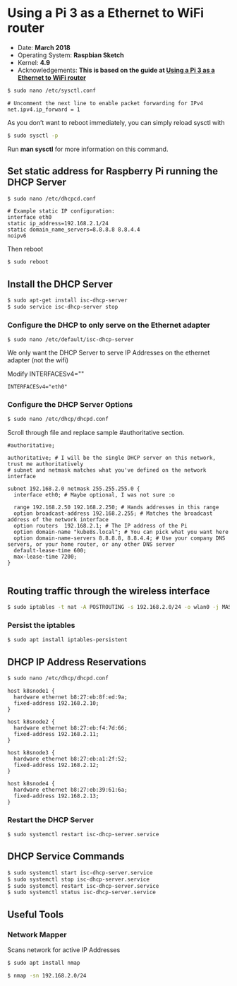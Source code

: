 # Using a Pi 3 as a Ethernet to WiFi router

* Date: **March 2018**
* Operating System: **Raspbian Sketch**
* Kernel: **4.9**
* Acknowledgements: **This is based on the guide at [Using a Pi 3 as a Ethernet to WiFi router](https://medium.com/linagora-engineering/using-a-pi-3-as-a-ethernet-to-wifi-router-2418f0044819)**


```bash
$ sudo nano /etc/sysctl.conf
```


```
# Uncomment the next line to enable packet forwarding for IPv4
net.ipv4.ip_forward = 1
```


As you don’t want to reboot immediately, you can simply reload sysctl with

```bash
$ sudo sysctl -p
```

Run **man sysctl** for more information on this command.


## Set static address for Raspberry Pi running the DHCP Server


```bash
$ sudo nano /etc/dhcpcd.conf
```

```
# Example static IP configuration:
interface eth0
static ip_address=192.168.2.1/24
static domain_name_servers=8.8.8.8 8.8.4.4
noipv6
```

Then reboot

```bash
$ sudo reboot
```

## Install the DHCP Server

```bash
$ sudo apt-get install isc-dhcp-server
$ sudo service isc-dhcp-server stop
```

### Configure the DHCP to only serve on the Ethernet adapter

```
$ sudo nano /etc/default/isc-dhcp-server
```
We only want the DHCP Server to serve IP Addresses on the ethernet adapter (not the wifi)

Modify INTERFACESv4=""

```
INTERFACESv4="eth0"
```

### Configure the DHCP Server Options

```bash
$ sudo nano /etc/dhcp/dhcpd.conf
```

Scroll through file and replace sample #authoritative section.

```
#authoritative;

authoritative; # I will be the single DHCP server on this network, trust me authoritatively
# subnet and netmask matches what you've defined on the network interface

subnet 192.168.2.0 netmask 255.255.255.0 {
  interface eth0; # Maybe optional, I was not sure :o

  range 192.168.2.50 192.168.2.250; # Hands addresses in this range
  option broadcast-address 192.168.2.255; # Matches the broadcast address of the network interface
  option routers  192.168.2.1; # The IP address of the Pi
  option domain-name "kube8s.local"; # You can pick what you want here
  option domain-name-servers 8.8.8.8, 8.8.4.4; # Use your company DNS servers, or your home router, or any other DNS server
  default-lease-time 600;
  max-lease-time 7200;
}


```

## Routing traffic through the wireless interface

```bash
$ sudo iptables -t nat -A POSTROUTING -s 192.168.2.0/24 -o wlan0 -j MASQUERADE
```

### Persist the iptables

```bash
$ sudo apt install iptables-persistent
```

## DHCP IP Address Reservations

```bash
$ sudo nano /etc/dhcp/dhcpd.conf
```


```
host k8snode1 {
  hardware ethernet b8:27:eb:8f:ed:9a;
  fixed-address 192.168.2.10;
}

host k8snode2 {
  hardware ethernet b8:27:eb:f4:7d:66;
  fixed-address 192.168.2.11;
}

host k8snode3 {
  hardware ethernet b8:27:eb:a1:2f:52;
  fixed-address 192.168.2.12;
}

host k8snode4 {
  hardware ethernet b8:27:eb:39:61:6a;
  fixed-address 192.168.2.13;
}
```

### Restart the DHCP Server

```bash
$ sudo systemctl restart isc-dhcp-server.service 
```


## DHCP Service Commands

```bash
$ sudo systemctl start isc-dhcp-server.service 
$ sudo systemctl stop isc-dhcp-server.service
$ sudo systemctl restart isc-dhcp-server.service  
$ sudo systemctl status isc-dhcp-server.service 
```

## Useful Tools

### Network Mapper

Scans network for active IP Addresses

```bash
$ sudo apt install nmap

$ nmap -sn 192.168.2.0/24
```